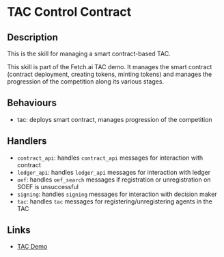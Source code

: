 # TAC Control Contract

## Description

This is the skill for managing a smart contract-based TAC.

This skill is part of the Fetch.ai TAC demo. It manages the smart contract (contract deployment, creating tokens, minting tokens) and manages the progression of the competition along its various stages.

## Behaviours

* tac:  deploys smart contract, manages progression of the competition

## Handlers

* `contract_api`: handles `contract_api` messages for interaction with contract
* `ledger_api`: handles `ledger_api` messages for interaction with ledger
* `oef`: handles `oef_search` messages if registration or unregistration on SOEF is unsuccessful
* `signing`: handles `signing` messages for interaction with decision maker
* `tac`: handles `tac` messages for registering/unregistering agents in the TAC

## Links

* <a href="https://docs.fetch.ai/aea/tac-skills-contract/" target="_blank">TAC Demo</a>
